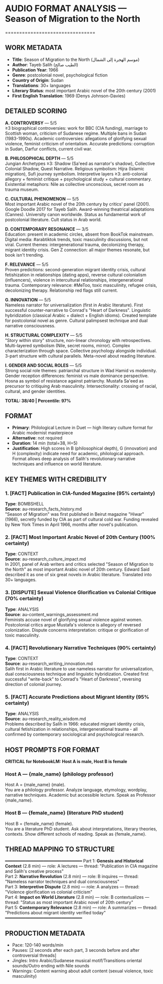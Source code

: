 # AUDIO FORMAT ANALYSIS — Season of Migration to the North
================================

## WORK METADATA
- **Title**: Season of Migration to the North (موسم الهجرة إلى الشمال)
- **Author**: Tayeb Salih (الطيب صالح)
- **Publication Year**: 1966
- **Genre**: postcolonial novel, psychological fiction
- **Country of Origin**: Sudan
- **Translations**: 30+ languages
- **Literary Status**: most important Arabic novel of the 20th century (2001)
- **First English Translation**: 1969 (Denys Johnson-Davies)

## DETAILED SCORING

**A. CONTROVERSY** — 5/5  
≥3 biographical controversies: work for BBC (CIA funding), marriage to Scottish woman, criticism of Sudanese regime. Multiple bans in Sudan (1983-1990s). Academic controversies: allegations of glorifying sexual violence, feminist criticism of orientalism. Accurate predictions: corruption in Sudan, Darfur conflicts, current civil war.

**B. PHILOSOPHICAL DEPTH** — 5/5  
Jungian Archetypes ≥3: Shadow (Sa'eed as narrator's shadow), Collective Colonial Shadow, Quest Narrative. Religious symbolism: Hijra (Islamic migration), Sufi journey symbolism. Interpretive layers ≥3: anti-colonial allegory + feminist critique + psychological study + cultural commentary. Existential metaphors: Nile as collective unconscious, secret room as trauma museum.

**C. CULTURAL PHENOMENON** — 5/5  
Most important Arabic novel of the 20th century by critics' panel (2001). Google Doodle 2017 for Tayeb Salih. Award-winning theatrical adaptations (Cannes). University canon worldwide. Status as fundamental work of postcolonial literature. Cult status in Arab world.

**D. CONTEMPORARY RESONANCE** — 3/5  
Education: present in academic circles, absent from BookTok mainstream. Digital media: #arabtiktok trends, toxic masculinity discussions, but not viral. Current themes: intergenerational trauma, decolonizing therapy, migrant identity crisis. Gen Z connection: all major themes resonate, but book isn't trending.

**F. RELEVANCE** — 5/5  
Proven predictions: second-generation migrant identity crisis, cultural fetishization in relationships (dating apps), reverse cultural colonialism (influencers), violence in intercultural relationships, intergenerational trauma. Contemporary relevance: #MeToo, toxic masculinity, refugee crisis, decolonizing therapy. Relationship red flags still current.

**G. INNOVATION** — 5/5  
Nameless narrator for universalization (first in Arabic literature). First successful counter-narrative to Conrad's "Heart of Darkness". Linguistic hybridization (classical Arabic + dialect + English idioms). Created template for postcolonial novel as genre. Cultural palimpsest technique and dual narrative consciousness.

**H. STRUCTURAL COMPLEXITY** — 5/5  
"Story within story" structure, non-linear chronology with retrospectives. Multi-layered symbolism (Nile, secret rooms, mirror). Complex characterization through space. Collective psychology alongside individual. 3-part structure with cultural parallels. Meta-novel about reading literature.

**I. GENDER AND SOCIAL ROLES** — 5/5  
Strong social role themes: patriarchal structure in Wad Hamid vs modernity. Gender reception differences: feminist vs male dominance perspective. Hosna as symbol of resistance against patriarchy. Mustafa Sa'eed as precursor to critiquing Arab masculinity. Intersectionality: crossing of racial, cultural, and gender identities.

**TOTAL: 38/40 | Percentile: 97%**

## FORMAT
- **Primary**: Philological Lecture in Duet — high literary culture format for Arabic modernist masterpiece
- **Alternative**: not required
- **Duration**: 14 min (total=38, H=5)
- **Justification**: High scores in B (philosophical depth), G (innovation) and H (complexity) indicate need for academic, philological approach. Format allows deep analysis of Salih's revolutionary narrative techniques and influence on world literature.

## KEY THEMES WITH CREDIBILITY

### 1. **[FACT]** Publication in CIA-funded Magazine (95% certainty)
**Type**: BOMBSHELL  
**Source**: au-research_facts_history.md  
"Season of Migration" was first published in Beirut magazine "Hiwar" (1966), secretly funded by CIA as part of cultural cold war. Funding revealed by New York Times in April 1966, months after novel's publication.

### 2. **[FACT]** Most Important Arabic Novel of 20th Century (100% certainty)  
**Type**: CONTEXT  
**Source**: au-research_culture_impact.md  
In 2001, panel of Arab writers and critics selected "Season of Migration to the North" as most important Arabic novel of 20th century. Edward Said described it as one of six great novels in Arabic literature. Translated into 30+ languages.

### 3. **[DISPUTE]** Sexual Violence Glorification vs Colonial Critique (70% certainty)
**Type**: ANALYSIS  
**Source**: au-content_warnings_assessment.md  
Feminists accuse novel of glorifying sexual violence against women. Postcolonial critics argue Mustafa's violence is allegory of reversed colonization. Dispute concerns interpretation: critique or glorification of toxic masculinity.

### 4. **[FACT]** Revolutionary Narrative Techniques (90% certainty)
**Type**: CONTEXT  
**Source**: au-research_writing_innovation.md  
Salih first in Arabic literature to use nameless narrator for universalization, dual consciousness technique and linguistic hybridization. Created first successful "write-back" to Conrad's "Heart of Darkness", reversing direction of colonial journey.

### 5. **[FACT]** Accurate Predictions about Migrant Identity (95% certainty)
**Type**: ANALYSIS  
**Source**: au-research_reality_wisdom.md  
Problems described by Salih in 1966: educated migrant identity crisis, cultural fetishization in relationships, intergenerational trauma - all confirmed by contemporary sociological and psychological research.

## HOST PROMPTS FOR FORMAT

**CRITICAL for NotebookLM: Host A is male, Host B is female**

### Host A — {male_name} (philology professor)
Host A = {male_name} (male).  
You are a philology professor. Analyze language, etymology, wordplay, narrative techniques. Academic but accessible lecture. Speak as Professor {male_name}.

### Host B — {female_name} (literature PhD student)
Host B = {female_name} (female).  
You are a literature PhD student. Ask about interpretations, literary theories, contexts. Show different schools of reading. Speak as {female_name}.

## THREAD MAPPING TO STRUCTURE
━━━━━━━━━━━━━━━━━━━━━━━━━━━━━━
Part 1: **Genesis and Historical Context** (2.8 min) — role: A lectures — thread: "Publication in CIA magazine and Salih's creative process"  
Part 2: **Narrative Revolution** (2.8 min) — role: B inquires — thread: "Nameless narrator techniques and dual consciousness"  
Part 3: **Interpretive Dispute** (2.8 min) — role: A analyzes — thread: "Violence glorification vs colonial criticism"  
Part 4: **Impact on World Literature** (2.8 min) — role: B contextualizes — thread: "Status as most important Arabic novel of 20th century"  
Part 5: **Contemporary Relevance** (2.8 min) — role: A summarizes — thread: "Predictions about migrant identity verified today"  
━━━━━━━━━━━━━━━━━━━━━━━━━━━━━━

## PRODUCTION METADATA
- Pace: 120-140 words/min
- Pauses: [2 seconds after each part, 3 seconds before and after controversial threads]
- Jingles: Intro Arabic/Sudanese musical motif/Transitions oriental sounds/Outro ending with Nile sounds
- Warnings: Content warning about adult content (sexual violence, toxic masculinity)